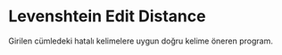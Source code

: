 # Levenshtein Edit Distance
 Girilen cümledeki hatalı kelimelere uygun doğru kelime öneren program.
